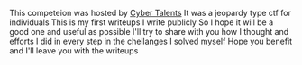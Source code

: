 This competeion was hosted by [Cyber Talents](https://cybertalents.com)
It was a jeopardy type ctf for individuals
This is my first writeups I write publicly
So I hope it will be a good one and useful as possible
I'll try to share with you how I thought and efforts I did in every step in the chellanges I solved myself
Hope you benefit and I'll leave you with the writeups
